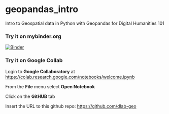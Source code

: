# geopandas_intro
Intro to Geospatial data in Python with Geopandas for Digital Humanities 101

### Try it on mybinder.org
[![Binder](https://mybinder.org/badge.svg)](https://mybinder.org/v2/gh/dlab-geo/geopandas_intro/master?filepath=Geopandas_intro.ipynb)


### Try it on Google Collab

Login to **Google Collaboratory** at <https://colab.research.google.com/notebooks/welcome.ipynb>

From the **File** menu select **Open Notebook**

Click on the **GitHUB** tab

Insert the URL to this github repo: https://github.com/dlab-geo
